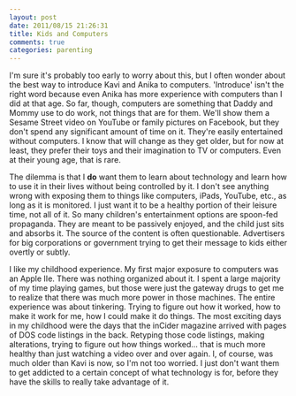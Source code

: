 ```yaml
---
layout: post
date: 2011/08/15 21:26:31
title: Kids and Computers
comments: true
categories: parenting
---
```


I'm sure it's probably too early to worry about this, but I often
wonder about the best way to introduce Kavi and Anika to
computers. 'Introduce' isn't the right word because even Anika has
more experience with computers than I did at that age. So far, though,
computers are something that Daddy and Mommy use to do work, not
things that are for them. We'll show them a Sesame Street video on
YouTube or family pictures on Facebook, but they don't spend any
significant amount of time on it. They're easily entertained without
computers. I know that will change as they get older, but for now at
least, they prefer their toys and their imagination to TV or
computers. Even at their young age, that is rare.

The dilemma is that I **do** want them to learn about technology and learn
how to use it in their lives without being controlled by it. I don't
see anything wrong with exposing them to things like computers, iPads,
YouTube, etc., as long as it is monitored. I just want it to be a
healthy portion of their leisure time, not all of it. So many
children's entertainment options are spoon-fed propaganda. They are
meant to be passively enjoyed, and the child just sits and absorbs
it. The source of the content is often questionable. Advertisers for
big corporations or government trying to get their message to kids
either overtly or subtly. 

I like my childhood experience. My first major exposure to computers
was an Apple IIe. There was nothing organized about it. I spent a
large majority of my time playing games, but those were just the
gateway drugs to get me to realize that there was much more power in
those machines. The entire experience was about tinkering. Trying
to figure out how it worked, how to make it work for me, how I could
make it do things. The most exciting days in my childhood were the
days that the inCider magazine arrived with pages of DOS code listings
in the back. Retyping those code listings, making alterations, trying
to figure out how things worked... that is much more healthy than just
watching a video over and over again. I, of course, was much older
than Kavi is now, so I'm not too worried. I just don't want them to
get addicted to a certain concept of what technology is for, before
they have the skills to really take advantage of it.
